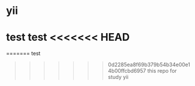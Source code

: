yii
===
test
test
<<<<<<< HEAD
=======
=======
test
>>>>>>> 0d2285ea8f69b379b54b34e00e14b00ffcbd6957
this repo for study yii
